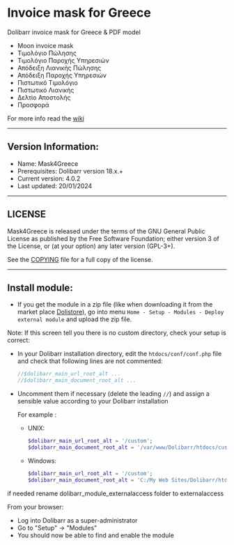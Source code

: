 # Invoice mask for Greece
Dolibarr invoice mask for Greece & PDF model

* Moon invoice mask
* Τιμολόγιο Πώλησης
* Τιμολόγιο Παροχής Υπηρεσιών
* Απόδειξη Λιανικής Πώλησης
* Απόδειξη Παροχής Υπηρεσιών
* Πιστωτικό Τιμολόγιο
* Πιστωτικό Λιανικής
* Δελτίο Αποστολής
* Προσφορά

For more info read the [wiki](https://github.com/TechnickSysAid/mask4greece/wiki)

***
## Version Information:
* Name: Mask4Greece
* Prerequisites: Dolibarr version 18.x.+
* Current version: 4.0.2
* Last updated: 20/01/2024
***

## LICENSE
Mask4Greece is released under the terms of the GNU General Public License as published by the Free Software Foundation; either version 3 of the License, or (at your option) any later version (GPL-3+).

See the [COPYING](https://github.com/Dolibarr/dolibarr/blob/develop/COPYING) file for a full copy of the license.


***
## Install module:
- If you get the module in a zip file (like when downloading it from the market place [Dolistore](https://www.dolistore.com)), go into
menu ```Home - Setup - Modules - Deploy external module``` and upload the zip file.


Note: If this screen tell you there is no custom directory, check your setup is correct: 

- In your Dolibarr installation directory, edit the ```htdocs/conf/conf.php``` file and check that following lines are not commented:

    ```php
    //$dolibarr_main_url_root_alt ...
    //$dolibarr_main_document_root_alt ...
    ```

- Uncomment them if necessary (delete the leading ```//```) and assign a sensible value according to your Dolibarr installation

    For example :

    - UNIX:
        ```php
        $dolibarr_main_url_root_alt = '/custom';
        $dolibarr_main_document_root_alt = '/var/www/Dolibarr/htdocs/custom';
        ```

    - Windows:
        ```php
        $dolibarr_main_url_root_alt = '/custom';
        $dolibarr_main_document_root_alt = 'C:/My Web Sites/Dolibarr/htdocs/custom';
        ```

if needed rename dolibarr_module_externalaccess folder to externalaccess
        


From your browser:

  - Log into Dolibarr as a super-administrator
  - Go to "Setup" -> "Modules"
  - You should now be able to find and enable the module
